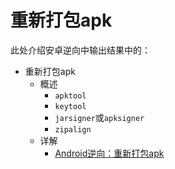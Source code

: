 # 重新打包apk

此处介绍安卓逆向中输出结果中的：

* 重新打包apk
  * 概述
    * `apktool`
    * `keytool`
    * `jarsigner`或`apksigner`
    * `zipalign`
  * 详解
    * [Android逆向：重新打包apk](https://book.crifan.org/books/android_re_repack_apk/website/)

